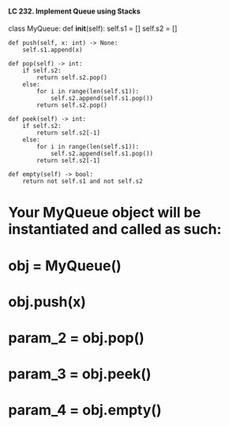 #### LC 232. Implement Queue using Stacks
class MyQueue:
    def __init__(self):
        self.s1 = []
        self.s2 = []

    def push(self, x: int) -> None:
        self.s1.append(x)

    def pop(self) -> int:
        if self.s2:
            return self.s2.pop()
        else:
            for i in range(len(self.s1)):
                self.s2.append(self.s1.pop())
            return self.s2.pop()

    def peek(self) -> int:
        if self.s2:
            return self.s2[-1]
        else:
            for i in range(len(self.s1)):
                self.s2.append(self.s1.pop())
            return self.s2[-1]

    def empty(self) -> bool:
        return not self.s1 and not self.s2


# Your MyQueue object will be instantiated and called as such:
# obj = MyQueue()
# obj.push(x)
# param_2 = obj.pop()
# param_3 = obj.peek()
# param_4 = obj.empty()